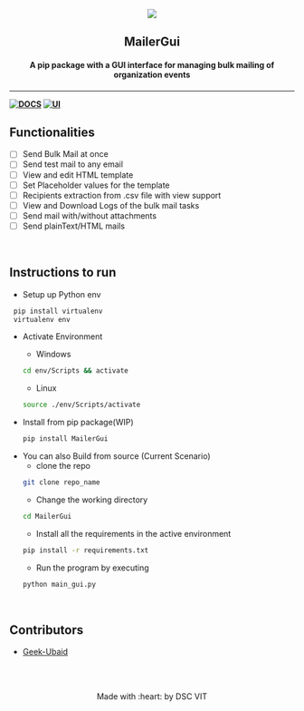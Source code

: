 <p align="center">
	<img src="https://user-images.githubusercontent.com/30529572/72455010-fb38d400-37e7-11ea-9c1e-8cdeb5f5906e.png" />
	<h2 align="center"> MailerGui </h2>
	<h4 align="center"> A pip package with a GUI interface for managing bulk mailing of organization events <h4>
</p>

---
[![DOCS](https://img.shields.io/badge/Documentation-see%20docs-green?style=flat-square&logo=appveyor)](INSERT_LINK_FOR_DOCS_HERE) 
  [![UI ](https://img.shields.io/badge/User%20Interface-Link%20to%20UI-orange?style=flat-square&logo=appveyor)](INSERT_UI_LINK_HERE)


## Functionalities
- [ ]  Send Bulk Mail at once
- [ ]  Send test mail to any email
- [ ]  View and edit HTML template
- [ ]  Set Placeholder values for the template
- [ ]  Recipients extraction from .csv file with view support
- [ ]  View and Download Logs of the bulk mail tasks
- [ ]  Send mail with/without attachments
- [ ]  Send plainText/HTML mails

<br>


## Instructions to run

* Setup up Python env
		
```bash
 pip install virtualenv
 virtualenv env
```  
* Activate Environment
	- Windows
	```bash
	cd env/Scripts && activate
	```
	- Linux
	```bash
	source ./env/Scripts/activate
	```

* Install from pip package(WIP)
  ```bash
  pip install MailerGui
  ```
	


- You can also Build from source (Current Scenario)
	- clone the repo
	```bash
	git clone repo_name 
	```
	- Change the working directory
	```bash
	cd MailerGui
	```
	- Install all the requirements in the active environment
	```bash
	pip install -r requirements.txt
	```
	- Run the program by executing
	```bash
	python main_gui.py
	```
	
<br>


## Contributors

* [Geek-Ubaid](https://github.com/Geek-ubaid)


<br>
<br>

<p align="center">
	Made with :heart: by DSC VIT
</p>

